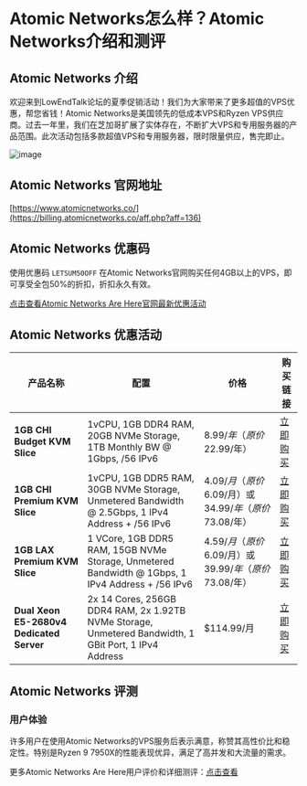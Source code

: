 # Atomic Networks怎么样？Atomic Networks介绍和测评

## Atomic Networks 介绍

欢迎来到LowEndTalk论坛的夏季促销活动！我们为大家带来了更多超值的VPS优惠，帮您省钱！Atomic Networks是美国领先的低成本VPS和Ryzen VPS供应商。过去一年里，我们在芝加哥扩展了实体存在，不断扩大VPS和专用服务器的产品范围。此次活动包括多款超值VPS和专用服务器，限时限量供应，售完即止。

![image](https://github.com/jh0755004/Atomic-Networks/assets/169751950/7e16a6c6-2131-4db0-a4c4-10cb1a25a926)

## Atomic Networks 官网地址

[https://www.atomicnetworks.co/](https://billing.atomicnetworks.co/aff.php?aff=136)

## Atomic Networks 优惠码

使用优惠码 `LETSUM50OFF` 在Atomic Networks官网购买任何4GB以上的VPS，即可享受全包50%的折扣，折扣永久有效。

[点击查看Atomic Networks Are Here官网最新优惠活动](https://billing.atomicnetworks.co/aff.php?aff=136)

## Atomic Networks 优惠活动

| 产品名称 | 配置 | 价格 | 购买链接 |
| --- | --- | --- | --- |
| **1GB CHI Budget KVM Slice** | 1vCPU, 1GB DDR4 RAM, 20GB NVMe Storage, 1TB Monthly BW @ 1Gbps, /56 IPv6 | $8.99/年（原价$22.99/年） | [立即购买](https://billing.atomicnetworks.co/aff.php?aff=136) |
| **1GB CHI Premium KVM Slice** | 1vCPU, 1GB DDR5 RAM, 30GB NVMe Storage, Unmetered Bandwidth @ 2.5Gbps, 1 IPv4 Address + /56 IPv6 | $4.09/月（原价$6.09/月）或 $34.99/年（原价$73.08/年） | [立即购买](https://billing.atomicnetworks.co/aff.php?aff=136) |
| **1GB LAX Premium KVM Slice** | 1 VCore, 1GB DDR5 RAM, 15GB NVMe Storage, Unmetered Bandwidth @ 1Gbps, 1 IPv4 Address + /56 IPv6 | $4.59/月（原价$6.09/月）或 $39.99/年（原价$73.08/年） | [立即购买](https://billing.atomicnetworks.co/aff.php?aff=136) |
| **Dual Xeon E5-2680v4 Dedicated Server** | 2x 14 Cores, 256GB DDR4 RAM, 2x 1.92TB NVMe Storage, Unmetered Bandwidth, 1 GBit Port, 1 IPv4 Address | $114.99/月 | [立即购买](https://billing.atomicnetworks.co/aff.php?aff=136) |

## Atomic Networks 评测

### 用户体验

许多用户在使用Atomic Networks的VPS服务后表示满意，称赞其高性价比和稳定性。特别是Ryzen 9 7950X的性能表现优异，满足了高并发和大流量的需求。

更多Atomic Networks Are Here用户评价和详细测评：[点击查看](https://billing.atomicnetworks.co/aff.php?aff=136)
